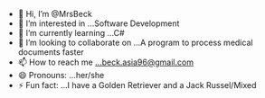 - 👋 Hi, I’m @MrsBeck
- 👀 I’m interested in ...Software Development
- 🌱 I’m currently learning ...C#
- 💞️ I’m looking to collaborate on ...A program to process medical documents faster
- 📫 How to reach me ...beck.asia96@gmail.com
- 😄 Pronouns: ...her/she
- ⚡ Fun fact: ...I have a Golden Retriever and a Jack Russel/Mixed

<!---
MrsBeck/MrsBeck is a ✨ special ✨ repository because its `README.md` (this file) appears on your GitHub profile.
You can click the Preview link to take a look at your changes.
--->
